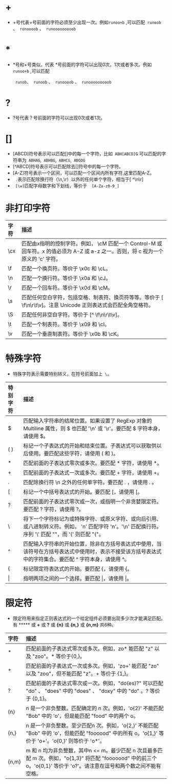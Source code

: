# +

* +号代表+号前面的字符必须至少出现一次。例如` runoo+b ` ,可以匹配` runoob` 、` runoooob` 、` runooooooooob`



# *

* *号和+号类似，代表 *号前面的字符可以出现0次，1次或者多次。例如` runoo+b ` ,可以匹配

  ` runob`、` runoob` 、` runoooob` 、` runooooooooob`



# ?

* ?号代表？号前面的字符可以出现0次或者1次。



# []

* [ABCD]符号表示可以匹配[]中的每一个字符，比如` ABH[ABCD]G` 可以匹配的字符串为` ABHAG`,` ABHBG`,` ABHCG`,` ABGDG`
* [^ABCD]符号表示可以匹配除去[]符号中的每一个字符。
* [A-Z]符号表示一个区间，可以匹配一个区间内所有字符,这里匹配A-Z。
* ` .`表示匹配除换行符（\n,\r）以外的任何单个字符，相当于[ ^\n\r]
* ` [\w]`匹配字母数字和下划线，等价于`  [A-Za-z0-9_]`

# 非打印字符

| 字符          | 描述                                               |
| :----- | :---------------------------------------------------------- |
| \cx | 匹配由x指明的控制字符。例如， \cM 匹配一个 Control-M 或回车符。x 的值必须为 A-Z 或 a-z 之一。否则，将 c 视为一个原义的 'c' 字符。 |
| \f | 匹配一个换页符。等价于 \x0c 和 \cL。                         |
| \n | 匹配一个换行符。等价于 \x0a 和 \cJ。                         |
| \r | 匹配一个回车符。等价于 \x0d 和 \cM。                         |
| \s | 匹配任何空白字符，包括空格、制表符、换页符等等。等价于 [ \f\n\r\t\v]。注意 Unicode 正则表达式会匹配全角空格符。 |
| \S | 匹配任何非空白字符。等价于 \[^ \f\n\r\t\v]。              |
| \t | 匹配一个制表符。等价于 \x09 和 \cI。                         |
| \v | 匹配一个垂直制表符。等价于 \x0b 和 \cK。                     |

# 特殊字符

* 特殊字符表示需要特别转义，在符号前面加上` \`。

| 特别字符       | 描述                                               |
| :------- | :----------------------------------------------------------- |
| $        | 匹配输入字符串的结尾位置。如果设置了 RegExp 对象的 Multiline 属性，则 $ 也匹配 '\n' 或 '\r'。要匹配 $ 字符本身，请使用 \$。 |
| ( )      | 标记一个子表达式的开始和结束位置。子表达式可以获取供以后使用。要匹配这些字符，请使用 \( 和 \)。 |
| *        | 匹配前面的子表达式零次或多次。要匹配 * 字符，请使用 \*。     |
| +        | 匹配前面的子表达式一次或多次。要匹配 + 字符，请使用 \+。     |
| . | 匹配除换行符 \n 之外的任何单字符。要匹配 . ，请使用 \. 。    |
| [        | 标记一个中括号表达式的开始。要匹配 [，请使用 \[。            |
| ?        | 匹配前面的子表达式零次或一次，或指明一个非贪婪限定符。要匹配 ? 字符，请使用 \?。 |
| \        | 将下一个字符标记为或特殊字符、或原义字符、或向后引用、或八进制转义符。例如， 'n' 匹配字符 'n'。'\n' 匹配换行符。序列 '\\' 匹配 "\"，而 '\(' 则匹配 "("。 |
| ^        | 匹配输入字符串的开始位置，除非在方括号表达式中使用，当该符号在方括号表达式中使用时，表示不接受该方括号表达式中的字符集合。要匹配 ^ 字符本身，请使用 \^。 |
| {        | 标记限定符表达式的开始。要匹配 {，请使用 \{。                |
| \|       | 指明两项之间的一个选择。要匹配 \|，请使用 \|。               |



# 限定符

* 限定符用来指定正则表达式的一个给定组件必须要出现多少次才能满足匹配。有 ***** 或 **+** 或 **?** 或 **{n}** 或 **{n,}** 或 **{n,m}** 共6种。

| 字符  | 描述                                                         |
| :---- | :----------------------------------------------------------- |
| *     | 匹配前面的子表达式零次或多次。例如，zo* 能匹配 "z" 以及 "zoo"。* 等价于{0,}。 |
| +     | 匹配前面的子表达式一次或多次。例如，'zo+' 能匹配 "zo" 以及 "zoo"，但不能匹配 "z"。+ 等价于 {1,}。 |
| ?     | 匹配前面的子表达式零次或一次。例如，"do(es)?" 可以匹配 "do" 、 "does" 中的 "does" 、 "doxy" 中的 "do" 。? 等价于 {0,1}。 |
| {n}   | n 是一个非负整数。匹配确定的 n 次。例如，'o{2}' 不能匹配 "Bob" 中的 'o'，但是能匹配 "food" 中的两个 o。 |
| {n,}  | n 是一个非负整数。至少匹配n 次。例如，'o{2,}' 不能匹配 "Bob" 中的 'o'，但能匹配 "foooood" 中的所有 o。'o{1,}' 等价于 'o+'。'o{0,}' 则等价于 'o*'。 |
| {n,m} | m 和 n 均为非负整数，其中n <= m。最少匹配 n 次且最多匹配 m 次。例如，"o{1,3}" 将匹配 "fooooood" 中的前三个 o。'o{0,1}' 等价于 'o?'。请注意在逗号和两个数之间不能有空格。 |